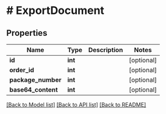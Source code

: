 # # ExportDocument

## Properties

Name | Type | Description | Notes
------------ | ------------- | ------------- | -------------
**id** | **int** |  | [optional] 
**order_id** | **int** |  | [optional] 
**package_number** | **int** |  | [optional] 
**base64_content** | **int** |  | [optional] 

[[Back to Model list]](../../README.md#documentation-for-models) [[Back to API list]](../../README.md#documentation-for-api-endpoints) [[Back to README]](../../README.md)


